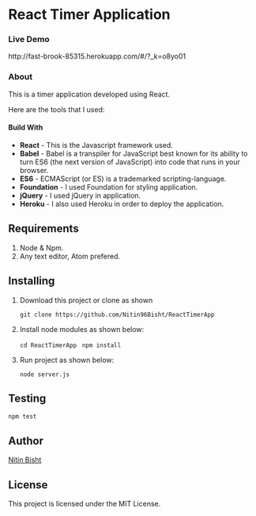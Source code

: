 <h1>React Timer Application</h1>

<h3>Live Demo</h3>
http://fast-brook-85315.herokuapp.com/#/?_k=o8yo01 

<h3>About</h3>

This is a timer application developed using React.

Here are the tools that I used:

<h4>Build With</h4>

<ul>
<li><b>React</b> - This is the Javascript framework used.</li>
<li><b>Babel</b> - Babel is a transpiler for JavaScript best known for its ability to turn ES6 (the next version of JavaScript) into code that runs in your browser.</li>
<li><b>ES6</b> - ECMAScript (or ES) is a trademarked scripting-language.</li>
<li><b>Foundation</b> - I used Foundation for styling application.</li>
<li><b>jQuery</b> - I used jQuery in application.</li>
<li><b>Heroku</b> - I also used Heroku in order to deploy the application.</li>

</ul>

## Requirements

<ol>
<li>Node & Npm.</li>

<li>Any text editor, Atom prefered.</li>
</ol>

## Installing

<ol>
<li>Download this project or clone as shown</li>

```git clone https://github.com/Nitin96Bisht/ReactTimerApp```

<li>Install node modules as shown below:</li>


```cd ReactTimerApp```
``` npm install```

<li>Run project as shown below:</li>

```node server.js```
</ol>

## Testing

```npm test```

## Author
<a href="https://github.com/Nitin96Bisht">Nitin Bisht</a>

## License 
This project is licensed under the MIT License.

